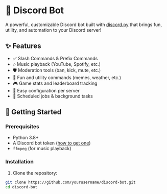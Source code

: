 # 🤖 Discord Bot

A powerful, customizable Discord bot built with [discord.py](https://github.com/Rapptz/discord.py) that brings fun, utility, and automation to your Discord server!

## ✨ Features

- ✅ Slash Commands & Prefix Commands
- 🎶 Music playback (YouTube, Spotify, etc.)
- 🛡️ Moderation tools (ban, kick, mute, etc.)
- 🎉 Fun and utility commands (memes, weather, etc.)
- 🎮 Game stats and leaderboard tracking
- 🔧 Easy configuration per server
- 🔁 Scheduled jobs & background tasks

## 🚀 Getting Started

### Prerequisites

- Python 3.8+
- A Discord bot token ([how to get one](https://discord.com/developers/applications))
- `ffmpeg` (for music playback)

### Installation

1. Clone the repository:

```bash
git clone https://github.com/yourusername/discord-bot.git
cd discord-bot
